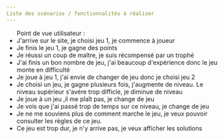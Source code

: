 ```yaml
---
Liste des scénarios / fonctionnalités à réaliser
---
```

<ul>
Point de vue utilisateur :
    <li>J'arrive sur le site, je choisi jeu 1, je commence à joueur</li>
    <li>Je finis le jeu 1, je gagne des points</li>
    <li>Je réussi un coup de maître, je suis récompensé par un trophé</li>
    <li>J'ai finis un bon nombre de jeu, j'ai beaucoup d'expérience donc le jeu monte en difficulté</li>
    <li>Je joue à jeu 1, j'ai envie de changer de jeu donc je choisi jeu 2</li>
    <li>Je choisi un jeu, je gagne plusieurs fois, j'augmente de niveau. Le niveau supérieur s'avére trop difficle, je diminue de niveau</li>
    <li>Je joue à un jeu ,il me plaît pas, je change de jeu</li>
    <li>Je vois que j'ai passé trop de temps sur ce niveau, je change de jeu</li>
    <li>Je ne me souviens plus de comment marche le jeu, je veux pouvoir consulter les règles de ce jeu.</li>
    <li>Ce jeu est trop dur, je n'y arrive pas, je veux afficher les solutions</li>
</ul>